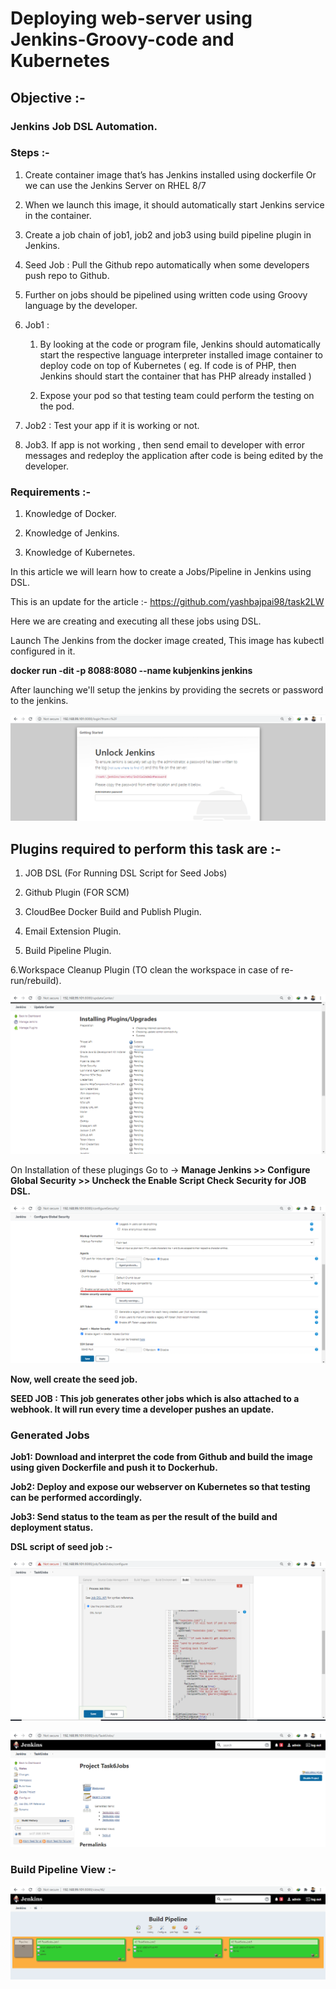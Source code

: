 
<h1>Deploying web-server using Jenkins-Groovy-code and Kubernetes</h1>
<h2>Objective :-</h2>
<h3>Jenkins Job DSL Automation.</h3>

<h3>Steps :-</h3>

1. Create container image that’s has Jenkins installed using dockerfile Or we can use the Jenkins Server on RHEL 8/7

2. When we launch this image, it should automatically start Jenkins service in the container.

3. Create a job chain of job1, job2 and job3 using build pipeline plugin in Jenkins.

4. Seed Job : Pull  the Github repo automatically when some developers push repo to Github.

5. Further on jobs should be pipelined using written code using Groovy language by the developer.

6. Job1 :  

    1. By looking at the code or program file, Jenkins should automatically start the respective language interpreter installed image container to deploy code on top of Kubernetes ( eg. If code is of  PHP, then Jenkins should start the container that has PHP already installed )
    
    2.  Expose your pod so that testing team could perform the testing on the pod.
    
7. Job2 : Test your app if it is working or not.

8. Job3. If app is not working , then send email to developer with error messages and redeploy the application after code is being edited by the developer.

<h3>Requirements :-</h3>
 
 1. Knowledge of Docker.
 
 2. Knowledge of Jenkins.
 
 3. Knowledge of Kubernetes.
 
 In this article we will learn how to create a Jobs/Pipeline in Jenkins using DSL.

 This is an update for the article :- https://github.com/yashbajpai98/task2LW
 
 Here we are creating and executing all these jobs using DSL.
 
 Launch The Jenkins from the docker image created, This image has kubectl configured in it.
 
 <b>docker run -dit -p 8088:8080 --name kubjenkins jenkins</b>
    
  After launching we'll setup the jenkins by providing the secrets or password to the jenkins.
  
  ![jen](https://github.com/gauravsjc02/DevOps-Task6/blob/master/Task6/secret.png)
 
 <h2> Plugins required to perform this task are :- </h2>
 
 1. JOB DSL (For Running DSL Script for Seed Jobs)
 
 2. Github Plugin (FOR SCM)
 
 3. CloudBee Docker Build and Publish Plugin.
 
 4. Email Extension Plugin. 
 
 5. Build Pipeline Plugin.
 
 6.Workspace Cleanup Plugin (TO clean the workspace in case of re-run/rebuild).
 
 
 ![plug](https://github.com/gauravsjc02/DevOps-Task6/blob/master/Task6/plugins.png)
 
 
 On Installation of these plugings Go to -> <b>Manage Jenkins >> Configure Global Security >> Uncheck the Enable Script Check Security for JOB DSL.<b>
  
 ![1](https://github.com/gauravsjc02/DevOps-Task6/blob/master/Task6/uncheck.png)
 
 
 Now, well create the seed job.
 
 SEED JOB : This job generates other jobs which is also attached to a webhook. It will run every time a developer pushes an update. 

 <h3> Generated Jobs </h3>
 
 Job1: Download and interpret the code from Github and build the image using given Dockerfile and push it to Dockerhub.

 Job2: Deploy and expose our webserver on Kubernetes so that testing can be performed accordingly.

 Job3: Send status to the team as per the result of the build and deployment status.
 
 <b> DSL script of seed job :-<b>
  
  ![2](https://github.com/gauravsjc02/DevOps-Task6/blob/master/Task6/processjob.png)
  
  
  ![3](https://github.com/gauravsjc02/DevOps-Task6/blob/master/Task6/seed.png)
  
  
  <h3>Build Pipeline View :-</h3>
  
  ![4](https://github.com/gauravsjc02/DevOps-Task6/blob/master/Task6/build.png)
